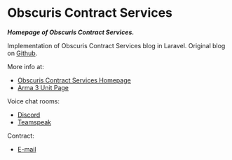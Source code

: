 # Obscuris Contract Services

***Homepage of Obscuris Contract Services.***

Implementation of Obscuris Contract Services blog in Laravel.
Original blog on [Github](https://github.com/saleone/obscuris-blog).

More info at:
* [Obscuris Contract Services Homepage](https://obscurisservices.com)
* [Arma 3 Unit Page](https://units.arma3.com/unit/obscuris)

Voice chat rooms:
* [Discord](https://discord.gg/4GQSYWP)
* [Teamspeak](ts3server://ts3.obscurisservices.com?port=9987)

Contract:
* [E-mail](mailto://admin@obscurisservices.com)
